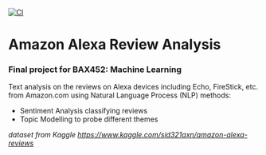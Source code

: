 [![CI](https://github.com/theo-zhou/Alexa-Review-Analysis/actions/workflows/blank.yml/badge.svg)](https://github.com/theo-zhou/Alexa-Review-Analysis/actions/workflows/blank.yml)

# Amazon Alexa Review Analysis

### Final project for BAX452: Machine Learning 

Text analysis on the reviews on Alexa devices including Echo, FireStick, etc. from Amazon.com using Natural Language Process (NLP) methods:

* Sentiment Analysis classifying reviews
* Topic Modelling to probe different themes 


*dataset from Kaggle https://www.kaggle.com/sid321axn/amazon-alexa-reviews* 

